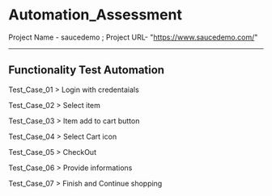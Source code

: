 # Automation_Assessment

Project Name - saucedemo ;
Project URL- "https://www.saucedemo.com/"


------------------------------
Functionality Test Automation
------------------------------
Test_Case_01 > Login with credentaials

Test_Case_02 > Select item

Test_Case_03 > Item add to cart button

Test_Case_04 > Select Cart icon

Test_Case_05 > CheckOut

Test_Case_06 > Provide informations

Test_Case_07 > Finish and Continue shopping





